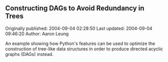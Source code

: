 ## Constructing DAGs to Avoid Redundancy in Trees

Originally published: 2004-09-04 02:28:50
Last updated: 2004-09-04 09:46:20
Author: Aaron Leung

An example showing how Python's features can be used to optimize the construction of tree-like data structures in order to produce directed acyclic graphs (DAGs) instead.